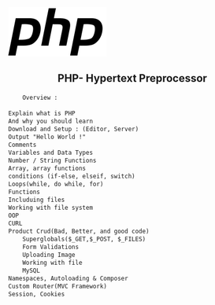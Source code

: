 <!DOCTYPE html>
<html lang="en">
  <head>
    <meta charset="UTF-8" />
    <meta http-equiv="X-UA-Compatible" content="IE=edge" />
    <meta name="viewport" content="width=device-width, initial-scale=1.0" />
  </head>
  <body>
    <div class="logo"><img src="img/php-logo.svg" alt="phplogo" /></div>
    <center><h2>PHP- Hypertext Preprocessor</h2></center>

        Overview :

    Explain what is PHP
    And why you should learn
    Download and Setup : (Editor, Server)
    Output "Hello World !"
    Comments
    Variables and Data Types
    Number / String Functions
    Array, array functions
    conditions (if-else, elseif, switch)
    Loops(while, do while, for)
    Functions
    Includuing files
    Working with file system
    OOP
    CURL
    Product Crud(Bad, Better, and good code)
        Superglobals($_GET,$_POST, $_FILES)
        Form Validations
        Uploading Image
        Working with file
        MySQL
    Namespaces, Autoloading & Composer
    Custom Router(MVC Framework)
    Session, Cookies
